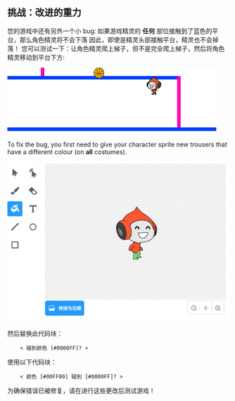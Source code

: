 ## 挑战：改进的重力

您的游戏中还有另外一个小 bug: 如果游戏精灵的 **任何** 部位接触到了蓝色的平台，那么角色精灵将不会下落 因此，即使是精灵头部接触平台，精灵也不会掉落！ 您可以测试一下：让角色精灵爬上梯子，但不是完全爬上梯子，然后将角色精灵移动到平台下方:

![截图](images/dodge-gravity-bug.png)

To fix the bug, you first need to give your character sprite new trousers that have a different colour (on **all** costumes).

![截图](images/dodge-trousers.png)

然后替换此代码块：

```blocks3
    < 碰到颜色 [#0000FF]? >
```

使用以下代码块：

```blocks3
    < 颜色 [#00FF00] 碰到 [#0000FF]? >
```

为确保错误已被修复，请在进行这些更改后测试游戏！